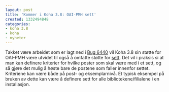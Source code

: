 ```yaml
---
layout: post
title: 'Kommer i Koha 3.8: OAI-PMH sett'
created: 1332494848
categories:
- koha 3.8
- koha
- nyheter
---
```

<p>Takket være arbeidet som er lagt ned i <a href="http://bugs.koha-community.org/bugzilla3/show_bug.cgi?id=6440">Bug 6440</a> vil Koha 3.8 sin støtte for OAI-PMH være utvidet til også å omfatte støtte for <a href="http://www.openarchives.org/OAI/openarchivesprotocol.html#Set">sett</a>. Det vil i praksis si at man kan definere kriterier for hvilke poster som skal være med i et sett, og så gjøre det mulig å høste bare de postene som faller innenfor settet. Kriteriene kan være både på post- og eksemplarnivå. Et typisk eksempel på bruken av dette kan være å definere sett for alle bibliotekene/filialene i en installasjon.</p>
